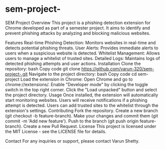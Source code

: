 ﻿# sem-project-
SEM Project
Overview
This project is a phishing detection extension for Chrome developed as part of a semester project. It aims to identify and prevent phishing attacks by analyzing and blocking malicious websites.

Features
Real-time Phishing Detection: Monitors websites in real-time and detects potential phishing threats.
User Alerts: Provides immediate alerts to users when a suspicious website is detected.
Whitelist Management: Allows users to manage a whitelist of trusted sites.
Detailed Logs: Maintains logs of detected phishing attempts and user actions.
Installation
Clone the repository:
bash
Copy code
git clone https://github.com/varun-320/sem-project-.git
Navigate to the project directory:
bash
Copy code
cd sem-project
Load the extension in Chrome:
Open Chrome and go to chrome://extensions/.
Enable "Developer mode" by clicking the toggle switch in the top right corner.
Click the "Load unpacked" button and select the project directory.
Usage
Once installed, the extension will automatically start monitoring websites.
Users will receive notifications if a phishing attempt is detected.
Users can add trusted sites to the whitelist through the extension's settings.
Contributing
Fork the repository.
Create a new branch (git checkout -b feature-branch).
Make your changes and commit them (git commit -m 'Add new feature').
Push to the branch (git push origin feature-branch).
Create a new Pull Request.
License
This project is licensed under the MIT License - see the LICENSE file for details.

Contact
For any inquiries or support, please contact Varun Shetty.
